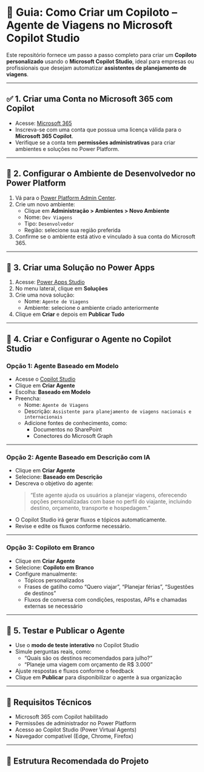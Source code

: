 # 🧭 Guia: Como Criar um Copiloto – Agente de Viagens no Microsoft Copilot Studio

Este repositório fornece um passo a passo completo para criar um **Copiloto personalizado** usando o **Microsoft Copilot Studio**, ideal para empresas ou profissionais que desejam automatizar **assistentes de planejamento de viagens**.

---

## ✅ 1. Criar uma Conta no Microsoft 365 com Copilot

- Acesse: [Microsoft 365](https://www.microsoft.com/pt-br/microsoft-365)
- Inscreva-se com uma conta que possua uma licença válida para o **Microsoft 365 Copilot**.
- Verifique se a conta tem **permissões administrativas** para criar ambientes e soluções no Power Platform.

---

## 🔧 2. Configurar o Ambiente de Desenvolvedor no Power Platform

1. Vá para o [Power Platform Admin Center](https://admin.powerplatform.microsoft.com/).
2. Crie um novo ambiente:
   - Clique em **Administração > Ambientes > Novo Ambiente**
   - Nome: `Dev Viagens`
   - Tipo: `Desenvolvedor`
   - Região: selecione sua região preferida
3. Confirme se o ambiente está ativo e vinculado à sua conta do Microsoft 365.

---

## 🧩 3. Criar uma Solução no Power Apps

1. Acesse: [Power Apps Studio](https://make.powerapps.com/)
2. No menu lateral, clique em **Soluções**
3. Crie uma nova solução:
   - Nome: `Agente de Viagens`
   - Ambiente: selecione o ambiente criado anteriormente
4. Clique em **Criar** e depois em **Publicar Tudo**

---

## 🤖 4. Criar e Configurar o Agente no Copilot Studio

### Opção 1: Agente Baseado em Modelo

- Acesse o [Copilot Studio](https://studio.web.powerva.microsoft.com/)
- Clique em **Criar Agente**
- Escolha: **Baseado em Modelo**
- Preencha:
  - Nome: `Agente de Viagens`
  - Descrição: `Assistente para planejamento de viagens nacionais e internacionais`
  - Adicione fontes de conhecimento, como:
    - Documentos no SharePoint
    - Conectores do Microsoft Graph

---

### Opção 2: Agente Baseado em Descrição com IA

- Clique em **Criar Agente**
- Selecione: **Baseado em Descrição**
- Descreva o objetivo do agente:
  > “Este agente ajuda os usuários a planejar viagens, oferecendo opções personalizadas com base no perfil do viajante, incluindo destino, orçamento, transporte e hospedagem.”
- O Copilot Studio irá gerar fluxos e tópicos automaticamente.
- Revise e edite os fluxos conforme necessário.

---

### Opção 3: Copiloto em Branco

- Clique em **Criar Agente**
- Selecione: **Copiloto em Branco**
- Configure manualmente:
  - Tópicos personalizados
  - Frases de gatilho como “Quero viajar”, “Planejar férias”, “Sugestões de destinos”
  - Fluxos de conversa com condições, respostas, APIs e chamadas externas se necessário

---

## 🧪 5. Testar e Publicar o Agente

- Use o **modo de teste interativo** no Copilot Studio
- Simule perguntas reais, como:
  - “Quais são os destinos recomendados para julho?”
  - “Planeje uma viagem com orçamento de R$ 3.000”
- Ajuste respostas e fluxos conforme o feedback
- Clique em **Publicar** para disponibilizar o agente à sua organização

---

## 📌 Requisitos Técnicos

- Microsoft 365 com Copilot habilitado
- Permissões de administrador no Power Platform
- Acesso ao Copilot Studio (Power Virtual Agents)
- Navegador compatível (Edge, Chrome, Firefox)

---

## 📂 Estrutura Recomendada do Projeto

